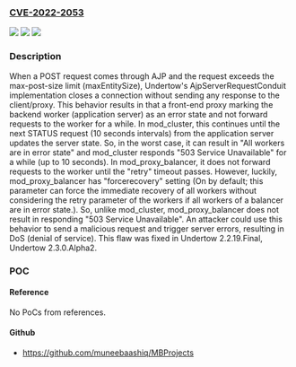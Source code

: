 ### [CVE-2022-2053](https://cve.mitre.org/cgi-bin/cvename.cgi?name=CVE-2022-2053)
![](https://img.shields.io/static/v1?label=Product&message=Undertow&color=blue)
![](https://img.shields.io/static/v1?label=Version&message=Fixed%20in%20Undertow%202.2.19.Final%2C%20%20Undertow%202.3.0.Alpha2%20&color=brightgreen)
![](https://img.shields.io/static/v1?label=Vulnerability&message=CWE-400&color=brightgreen)

### Description

When a POST request comes through AJP and the request exceeds the max-post-size limit (maxEntitySize), Undertow's AjpServerRequestConduit implementation closes a connection without sending any response to the client/proxy. This behavior results in that a front-end proxy marking the backend worker (application server) as an error state and not forward requests to the worker for a while. In mod_cluster, this continues until the next STATUS request (10 seconds intervals) from the application server updates the server state. So, in the worst case, it can result in "All workers are in error state" and mod_cluster responds "503 Service Unavailable" for a while (up to 10 seconds). In mod_proxy_balancer, it does not forward requests to the worker until the "retry" timeout passes. However, luckily, mod_proxy_balancer has "forcerecovery" setting (On by default; this parameter can force the immediate recovery of all workers without considering the retry parameter of the workers if all workers of a balancer are in error state.). So, unlike mod_cluster, mod_proxy_balancer does not result in responding "503 Service Unavailable". An attacker could use this behavior to send a malicious request and trigger server errors, resulting in DoS (denial of service). This flaw was fixed in Undertow 2.2.19.Final, Undertow 2.3.0.Alpha2.

### POC

#### Reference
No PoCs from references.

#### Github
- https://github.com/muneebaashiq/MBProjects

